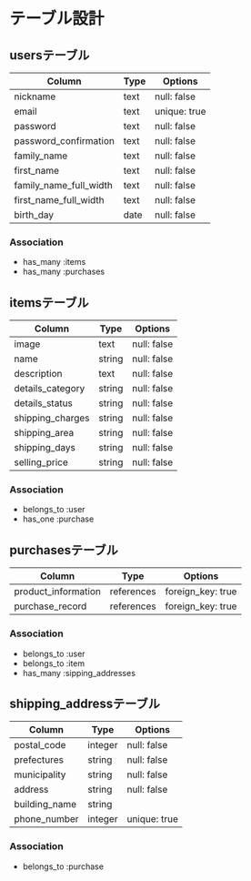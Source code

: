 # テーブル設計

## usersテーブル

| Column                 | Type   | Options      |
| ---------------------- | ------ | ------------ |
| nickname               | text   | null: false  |
| email                  | text   | unique: true |
| password               | text   | null: false  |
| password_confirmation  | text   | null: false  |
| family_name            | text   | null: false  |
| first_name             | text   | null: false  |
| family_name_full_width | text   | null: false  |
| first_name_full_width  | text   | null: false  |
| birth_day              | date   | null: false  |

### Association

- has_many :items
- has_many :purchases

## itemsテーブル

| Column           | Type   | Options     |
| ---------------- | ------ | ----------- |
| image            | text   | null: false |
| name             | string | null: false |
| description      | text   | null: false |
| details_category | string | null: false |
| details_status   | string | null: false |
| shipping_charges | string | null: false |
| shipping_area    | string | null: false |
| shipping_days    | string | null: false |
| selling_price    | string | null: false |

### Association

- belongs_to :user
- has_one :purchase

## purchasesテーブル

| Column                | Type       | Options           |
| --------------------- | ---------- | ----------------- |
| product_information   | references | foreign_key: true |
| purchase_record       | references | foreign_key: true |

### Association

- belongs_to :user
- belongs_to :item
- has_many :sipping_addresses

## shipping_addressテーブル

| Column                | Type    | Options      |
| --------------------- | ------- | ------------ |
| postal_code           | integer | null: false  |
| prefectures           | string  | null: false  |
| municipality          | string  | null: false  |
| address               | string  | null: false  |
| building_name         | string  |              |
| phone_number          | integer | unique: true |

### Association

- belongs_to :purchase
